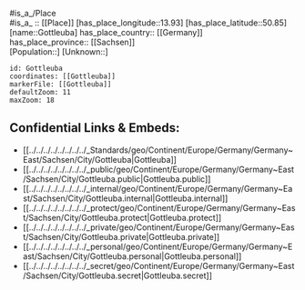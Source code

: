 ﻿---
location: [50.85,13.93] 
mapzoom: [7,12] 
mapmarker: city 
type: City
tags:
- geo/City


SpocWebEntityId: 30521
isDeleted: false
confidential: public

---
#is_a_/Place  
#is_a_ :: [[Place]] 
[has_place_longitude::13.93] 
[has_place_latitude::50.85] 
[name::Gottleuba] 
has_place_country:: [[Germany]]  
has_place_province:: [[Sachsen]]  
[Population::] 
[Unknown::] 


```leaflet
id: Gottleuba
coordinates: [[Gottleuba]] 
markerFile: [[Gottleuba]] 
defaultZoom: 11 
maxZoom: 18
```


## Confidential Links & Embeds: 
- [[../../../../../../../../_Standards/geo/Continent/Europe/Germany/Germany~East/Sachsen/City/Gottleuba|Gottleuba]] 
- [[../../../../../../../../_public/geo/Continent/Europe/Germany/Germany~East/Sachsen/City/Gottleuba.public|Gottleuba.public]] 
- [[../../../../../../../../_internal/geo/Continent/Europe/Germany/Germany~East/Sachsen/City/Gottleuba.internal|Gottleuba.internal]] 
- [[../../../../../../../../_protect/geo/Continent/Europe/Germany/Germany~East/Sachsen/City/Gottleuba.protect|Gottleuba.protect]] 
- [[../../../../../../../../_private/geo/Continent/Europe/Germany/Germany~East/Sachsen/City/Gottleuba.private|Gottleuba.private]] 
- [[../../../../../../../../_personal/geo/Continent/Europe/Germany/Germany~East/Sachsen/City/Gottleuba.personal|Gottleuba.personal]] 
- [[../../../../../../../../_secret/geo/Continent/Europe/Germany/Germany~East/Sachsen/City/Gottleuba.secret|Gottleuba.secret]] 
